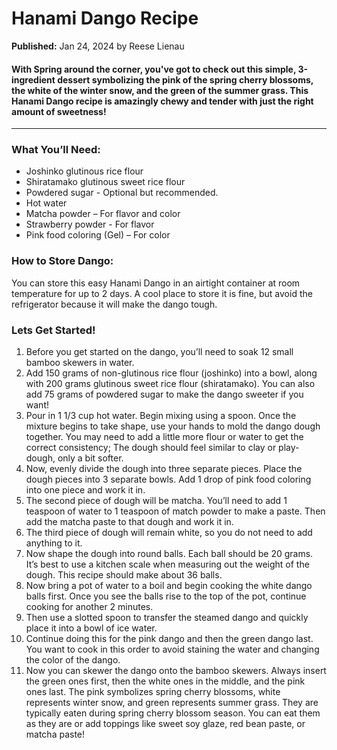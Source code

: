 # **Hanami Dango Recipe**
 **Published:** Jan 24, 2024 by Reese Lienau
#### With Spring around the corner, you've got to check out this simple, 3-ingredient dessert symbolizing the pink of the spring cherry blossoms, the white of the winter snow, and the green of the summer grass. This Hanami Dango recipe is **amazingly** chewy and tender with **just** the right amount of sweetness!

---

### What You’ll Need:
- Joshinko glutinous rice flour
- Shiratamako glutinous sweet rice flour
- Powdered sugar - Optional but recommended.
- Hot water
- Matcha powder – For flavor and color
- Strawberry powder - For flavor
- Pink food coloring (Gel) – For color

### How to Store Dango:

You can store this easy Hanami Dango in an airtight container at room temperature for up to 2 days. A cool place to store it is fine, but avoid the refrigerator because it will make the dango tough.

### Lets Get Started!

1. Before you get started on the dango, you’ll need to soak 12 small bamboo skewers in water.
1. Add 150 grams of non-glutinous rice flour (joshinko) into a bowl, along with 200 grams glutinous sweet rice flour (shiratamako). You can also add 75 grams of powdered sugar to make the dango sweeter if you want! 
1. Pour in 1 1/3 cup hot water. Begin mixing using a spoon. Once the mixture begins to take shape, use your hands to mold the dango dough together. You may need to add a little more flour or water to get the correct consistency; The dough should feel similar to clay or play-dough, only a bit softer.
1.  Now, evenly divide the dough into three separate pieces. Place the dough pieces into 3 separate bowls. Add 1 drop of pink food coloring into one piece and work it in. 
1. The second piece of dough will be matcha. You’ll need to add 1 teaspoon of water to 1 teaspoon of match powder to make a paste. Then add the matcha paste to that dough and work it in.
1. The third piece of dough will remain white, so you do not need to add anything to it.
1. Now shape the dough into round balls. Each ball should be 20 grams. It’s best to use a kitchen scale when measuring out the weight of the dough. This recipe should make about 36 balls.
1. Now bring a pot of water to a boil and begin cooking the white dango balls first. Once you see the balls rise to the top of the pot, continue cooking for another 2 minutes.
1. Then use a slotted spoon to transfer the steamed dango and quickly place it into a bowl of ice water. 
1. Continue doing this for the pink dango and then the green dango last. You want to cook in this order to avoid staining the water and changing the color of the dango.
1.  Now you can skewer the dango onto the bamboo skewers. Always insert the green ones first, then the white ones in the middle, and the pink ones last. The pink symbolizes spring cherry blossoms, white represents winter snow, and green represents summer grass. They are typically eaten during spring cherry blossom season. You can eat them as they are or add toppings like sweet soy glaze, red bean paste, or matcha paste!